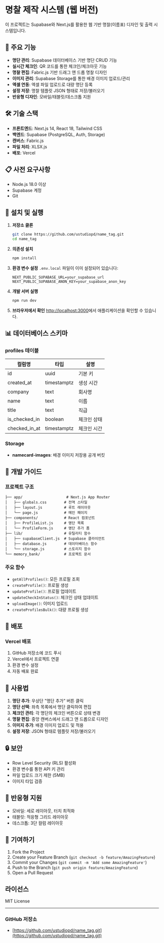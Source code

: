 # 명찰 제작 시스템 (웹 버전)

이 프로젝트는 Supabase와 Next.js를 활용한 웹 기반 명찰(이름표) 디자인 및 출력 시스템입니다.

## 🚀 주요 기능

- **명단 관리**: Supabase 데이터베이스 기반 명단 CRUD 기능
- **실시간 체크인**: QR 코드를 통한 체크인/체크아웃 기능
- **명찰 편집**: Fabric.js 기반 드래그 앤 드롭 명찰 디자인
- **이미지 관리**: Supabase Storage를 통한 배경 이미지 업로드/관리
- **엑셀 연동**: 엑셀 파일 업로드로 대량 명단 등록
- **설정 저장**: 명찰 템플릿 JSON 형태로 저장/불러오기
- **반응형 디자인**: 모바일/태블릿/데스크톱 지원

## 🛠 기술 스택

- **프론트엔드**: Next.js 14, React 18, Tailwind CSS
- **백엔드**: Supabase (PostgreSQL, Auth, Storage)
- **캔버스**: Fabric.js
- **파일 처리**: XLSX.js
- **배포**: Vercel

## 📋 사전 요구사항

- Node.js 18.0 이상
- Supabase 계정
- Git

## 🚀 설치 및 실행

1. **저장소 클론**
   ```bash
   git clone https://github.com/ustudiopd/name_tag.git
   cd name_tag
   ```

2. **의존성 설치**
   ```bash
   npm install
   ```

3. **환경 변수 설정**
   `.env.local` 파일이 이미 설정되어 있습니다:
   ```env
   NEXT_PUBLIC_SUPABASE_URL=your_supabase_url
   NEXT_PUBLIC_SUPABASE_ANON_KEY=your_supabase_anon_key
   ```

4. **개발 서버 실행**
   ```bash
   npm run dev
   ```

5. **브라우저에서 확인**
   [http://localhost:3000](http://localhost:3000)에서 애플리케이션을 확인할 수 있습니다.

## 📊 데이터베이스 스키마

### profiles 테이블
| 컬럼명 | 타입 | 설명 |
|--------|------|------|
| id | uuid | 기본 키 |
| created_at | timestamptz | 생성 시간 |
| company | text | 회사명 |
| name | text | 이름 |
| title | text | 직급 |
| is_checked_in | boolean | 체크인 상태 |
| checked_in_at | timestamptz | 체크인 시간 |

### Storage
- **namecard-images**: 배경 이미지 저장용 공개 버킷

## 🔧 개발 가이드

### 프로젝트 구조
```
├── app/                    # Next.js App Router
│   ├── globals.css        # 전역 스타일
│   ├── layout.js          # 루트 레이아웃
│   └── page.js            # 메인 페이지
├── components/            # React 컴포넌트
│   ├── ProfileList.js     # 명단 목록
│   └── ProfileForm.js     # 명단 추가 폼
├── lib/                   # 유틸리티 함수
│   ├── supabaseClient.js  # Supabase 클라이언트
│   ├── database.js        # 데이터베이스 함수
│   └── storage.js         # 스토리지 함수
└── memory_bank/           # 프로젝트 문서
```

### 주요 함수
- `getAllProfiles()`: 모든 프로필 조회
- `createProfile()`: 프로필 생성
- `updateProfile()`: 프로필 업데이트
- `updateCheckInStatus()`: 체크인 상태 업데이트
- `uploadImage()`: 이미지 업로드
- `createProfilesBulk()`: 대량 프로필 생성

## 🚀 배포

### Vercel 배포
1. GitHub 저장소에 코드 푸시
2. Vercel에서 프로젝트 연결
3. 환경 변수 설정
4. 자동 배포 완료

## 📝 사용법

1. **명단 추가**: 우상단 "명단 추가" 버튼 클릭
2. **명단 선택**: 좌측 목록에서 명단 클릭하여 편집
3. **체크인 관리**: 각 명단의 체크인 버튼으로 상태 변경
4. **명찰 편집**: 중앙 캔버스에서 드래그 앤 드롭으로 디자인
5. **이미지 추가**: 배경 이미지 업로드 및 적용
6. **설정 저장**: JSON 형태로 템플릿 저장/불러오기

## 🔒 보안

- Row Level Security (RLS) 활성화
- 환경 변수를 통한 API 키 관리
- 파일 업로드 크기 제한 (5MB)
- 이미지 타입 검증

## 📱 반응형 지원

- 모바일: 세로 레이아웃, 터치 최적화
- 태블릿: 적응형 그리드 레이아웃
- 데스크톱: 3단 컬럼 레이아웃

## 🤝 기여하기

1. Fork the Project
2. Create your Feature Branch (`git checkout -b feature/AmazingFeature`)
3. Commit your Changes (`git commit -m 'Add some AmazingFeature'`)
4. Push to the Branch (`git push origin feature/AmazingFeature`)
5. Open a Pull Request

## 라이선스
MIT License

---

### GitHub 저장소
- [https://github.com/ustudiopd/name_tag.git](https://github.com/ustudiopd/name_tag.git) 
